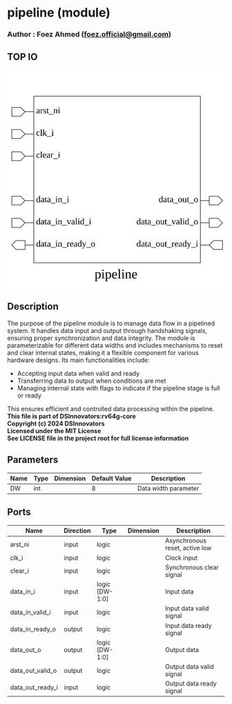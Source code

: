 # pipeline (module)

### Author : Foez Ahmed (foez.official@gmail.com)

## TOP IO
<img src="./pipeline_top.svg">

## Description

The purpose of the pipeline module is to manage data flow in a pipelined system. It handles data
input and output through handshaking signals, ensuring proper synchronization and data integrity.
The module is parameterizable for different data widths and includes mechanisms to reset and clear
internal states, making it a flexible component for various hardware designs. Its main
functionalities include:
- Accepting input data when valid and ready
- Transferring data to output when conditions are met
- Managing internal state with flags to indicate if the pipeline stage is full or ready

This ensures efficient and controlled data processing within the pipeline.
<br>**This file is part of DSInnovators:rv64g-core**
<br>**Copyright (c) 2024 DSInnovators**
<br>**Licensed under the MIT License**
<br>**See LICENSE file in the project root for full license information**

## Parameters
|Name|Type|Dimension|Default Value|Description|
|-|-|-|-|-|
|DW|int||8|Data width parameter|

## Ports
|Name|Direction|Type|Dimension|Description|
|-|-|-|-|-|
|arst_ni|input|logic||Asynchronous reset, active low|
|clk_i|input|logic||Clock input|
|clear_i|input|logic||Synchronous clear signal|
|data_in_i|input|logic [DW-1:0]||Input data|
|data_in_valid_i|input|logic||Input data valid signal|
|data_in_ready_o|output|logic||Input data ready signal|
|data_out_o|output|logic [DW-1:0]||Output data|
|data_out_valid_o|output|logic||Output data valid signal|
|data_out_ready_i|input|logic||Output data ready signal|
